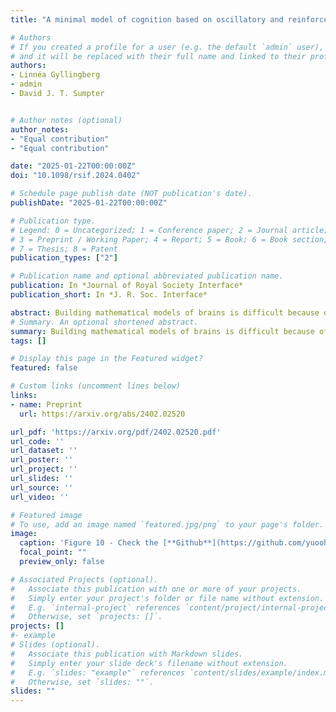 ```yaml
---
title: "A minimal model of cognition based on oscillatory and reinforcement processes"

# Authors
# If you created a profile for a user (e.g. the default `admin` user), write the username (folder name) here 
# and it will be replaced with their full name and linked to their profile.
authors:
- Linnéa Gyllingberg
- admin
- David J. T. Sumpter


# Author notes (optional)
author_notes:
- "Equal contribution"
- "Equal contribution"

date: "2025-01-22T00:00:00Z"
doi: "10.1098/rsif.2024.0402"

# Schedule page publish date (NOT publication's date).
publishDate: "2025-01-22T00:00:00Z"

# Publication type.
# Legend: 0 = Uncategorized; 1 = Conference paper; 2 = Journal article;
# 3 = Preprint / Working Paper; 4 = Report; 5 = Book; 6 = Book section;
# 7 = Thesis; 8 = Patent
publication_types: ["2"]

# Publication name and optional abbreviated publication name.
publication: In *Journal of Royal Society Interface*
publication_short: In *J. R. Soc. Interface*

abstract: Building mathematical models of brains is difficult because of the sheer complexity of the problem. One potential approach is to start by identifying models of basal cognition, which give an abstract representation of a range organisms without central nervous systems, including fungi, slime moulds and bacteria. We propose one such model, demonstrating how a combination of oscillatory and current-based reinforcement processes can be used to couple resources in an efficient manner. We first show that our model connects resources in an efficient manner when the environment is constant. We then show that in an oscillatory environment our model builds efficient solutions, provided the environmental oscillations are sufficiently out of phase. We show that amplitude differences can promote efficient solutions and that the system is robust to frequency differences. We identify connections between our model and basal cognition in biological systems and slime moulds, in particular, showing how oscillatory and problem-solving properties of these systems are captured by our model.
# Summary. An optional shortened abstract.
summary: Building mathematical models of brains is difficult because of the sheer complexity of the problem. One potential approach is to start by identifying models of basal cognition, which give an abstract representation of a range organisms without central nervous systems, including fungi, slime moulds and bacteria. We propose one such model, demonstrating how a combination of oscillatory and current-based reinforcement processes can be used to couple resources in an efficient manner. We first show that our model connects resources in an efficient manner when the environment is constant. We then show that in an oscillatory environment our model builds efficient solutions, provided the environmental oscillations are sufficiently out of phase. We show that amplitude differences can promote efficient solutions and that the system is robust to frequency differences. We identify connections between our model and basal cognition in biological systems and slime moulds, in particular, showing how oscillatory and problem-solving properties of these systems are captured by our model.
tags: []

# Display this page in the Featured widget?
featured: false

# Custom links (uncomment lines below)
links:
- name: Preprint
  url: https://arxiv.org/abs/2402.02520

url_pdf: 'https://arxiv.org/pdf/2402.02520.pdf'
url_code: ''
url_dataset: ''
url_poster: ''
url_project: ''
url_slides: ''
url_source: ''
url_video: ''

# Featured image
# To use, add an image named `featured.jpg/png` to your page's folder. 
image:
  caption: 'Figure 10 - Check the [**Github**](https://github.com/yuoohmaths/MinimalCognition/tree/main/code/results) for the videos'
  focal_point: ""
  preview_only: false

# Associated Projects (optional).
#   Associate this publication with one or more of your projects.
#   Simply enter your project's folder or file name without extension.
#   E.g. `internal-project` references `content/project/internal-project/index.md`.
#   Otherwise, set `projects: []`.
projects: []
#- example
# Slides (optional).
#   Associate this publication with Markdown slides.
#   Simply enter your slide deck's filename without extension.
#   E.g. `slides: "example"` references `content/slides/example/index.md`.
#   Otherwise, set `slides: ""`.
slides: ""
---
```

